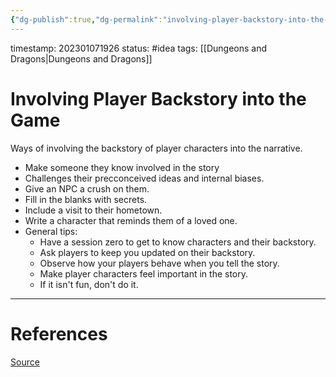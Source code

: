 ```yaml
---
{"dg-publish":true,"dg-permalink":"involving-player-backstory-into-the-game","permalink":"/involving-player-backstory-into-the-game/"}
---
```


timestamp: 202301071926
status: #idea
tags: [[Dungeons and Dragons\|Dungeons and Dragons]]
# Involving Player Backstory into the Game
Ways of involving the backstory of player characters into the narrative.
- Make someone they know involved in the story
- Challenges their precconceived ideas and internal biases.
- Give an NPC a crush on them.
- Fill in the blanks with secrets.
- Include a visit to their hometown.
- Write a character that reminds them of a loved one.
- General tips:
	- Have a session zero to get to know characters and their backstory.
	- Ask players to keep you updated on their backstory.
	- Observe how your players behave when you tell the story.
	- Make player characters feel important in the story.
	- If it isn't fun, don't do it.




---
# References
[Source](https://www.thegamer.com/dungeons-dragons-include-backstory-players-characters-engage-roleplay-tips-lore-campaign-dnd/)
